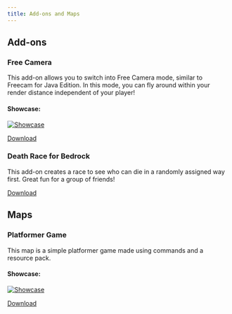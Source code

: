 ```yaml
---
title: Add-ons and Maps
---
```


## Add-ons
### Free Camera
This add-on allows you to switch into Free Camera mode, similar to Freecam for Java Edition. In this mode, you can fly around within your render distance independent of your player!

#### Showcase:

[![Showcase](http://img.youtube.com/vi/oX_L6tGGZmA/0.jpg)](https://youtu.be/oX_L6tGGZmA "Free Camera Add-on")

[Download](https://github.com/JWForever5504/jwforever/releases/download/Free_Camera/free_camera.mcaddon)

### Death Race for Bedrock
This add-on creates a race to see who can die in a randomly assigned way first. Great fun for a group of friends!

[Download](https://github.com/JWForever5504/jwforever/releases/download/Death_Race/death_race.mcaddon)

## Maps
### Platformer Game
This map is a simple platformer game made using commands and a resource pack.

#### Showcase:

[![Showcase](http://img.youtube.com/vi/cX0lyl_CfTI/0.jpg)](https://youtu.be/cX0lyl_CfTI "Platformer Game Map")

[Download](https://github.com/JWForever5504/jwforever/releases/download/Platformer_Game/platformer_game.mcworld)

